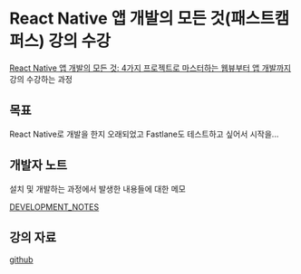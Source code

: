 # React Native 앱 개발의 모든 것(패스트캠퍼스) 강의 수강

[React Native 앱 개발의 모든 것: 4가지 프로젝트로 마스터하는 웹뷰부터 앱 개발까지](https://fastcampus.co.kr/dev_online_rnwebqpp) 강의 수강하는 과정

## 목표

React Native로 개발을 한지 오래되었고 Fastlane도 테스트하고 싶어서 시작을...

## 개발자 노트

설치 및 개발하는 과정에서 발생한 내용들에 대한 메모

[DEVELOPMENT_NOTES](./docs/DEVELOPMENT_NOTES.md)

## 강의 자료

[github](https://github.com/ghsdh3409/fastcampus-rn-webview)
